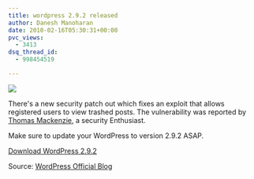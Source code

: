 ```yaml
---
title: wordpress 2.9.2 released
author: Danesh Manoharan
date: 2010-02-16T05:30:31+00:00
pvc_views:
  - 3413
dsq_thread_id:
  - 998454519

---
```

![](/wp-content/uploads/2008/08/wordpresslogo.jpg)

There's a new security patch out which fixes an exploit that allows  registered users to view trashed posts. The vulnerability was reported by [Thomas Mackenzie][1], a security Enthusiast.

Make sure to update your WordPress to version 2.9.2 ASAP.

[Download WordPress 2.9.2][2]

Source: [WordPress Official Blog][3]

 [1]: http://tmacuk.co.uk/
 [2]: http://wordpress.org/download/
 [3]: http://wordpress.org/development/2010/02/wordpress-2-9-2/